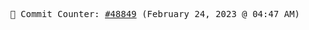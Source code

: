 <p align="center">
    <samp>
        📮 Commit Counter: <a href="https://github.com/Javascript-void0/Javascript-void0/commits/main">#48849</a> (February 24, 2023 @ 04:47 AM)
    </samp>
</p>